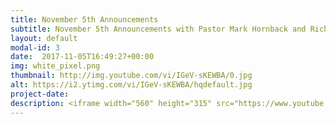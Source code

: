 ```yaml
---
title: November 5th Announcements
subtitle: November 5th Announcements with Pastor Mark Hornback and Richie Runnells
layout: default
modal-id: 3 
date:  2017-11-05T16:49:27+00:00
img: white_pixel.png
thumbnail: http://img.youtube.com/vi/IGeV-sKEWBA/0.jpg
alt: https://i2.ytimg.com/vi/IGeV-sKEWBA/hqdefault.jpg
project-date: 
description: <iframe width="560" height="315" src="https://www.youtube.com/embed/IGeV-sKEWBA" frameborder="0" allowfullscreen></iframe> 
---
```

